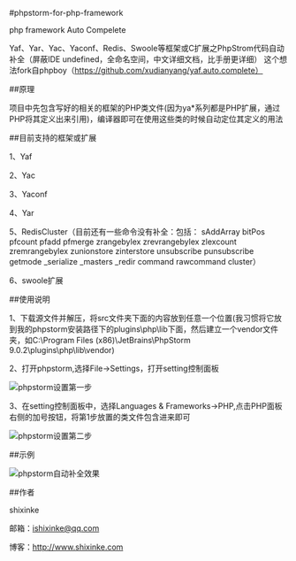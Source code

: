 #phpstorm-for-php-framework

php framework Auto Compelete

Yaf、Yar、Yac、Yaconf、Redis、Swoole等框架或C扩展之PhpStrom代码自动补全（屏蔽IDE undefined，全命名空间，中文详细文档，比手册更详细）
这个想法fork自phpboy（https://github.com/xudianyang/yaf.auto.complete）

##原理

项目中先包含写好的相关的框架的PHP类文件(因为ya*系列都是PHP扩展，通过PHP将其定义出来引用)，编译器即可在使用这些类的时候自动定位其定义的用法

##目前支持的框架或扩展

1、Yaf

2、Yac

3、Yaconf

4、Yar

5、RedisCluster（目前还有一些命令没有补全：包括：
sAddArray
bitPos
pfcount
pfadd
pfmerge
zrangebylex
zrevrangebylex
zlexcount
zremrangebylex
zunionstore
zinterstore
unsubscribe
punsubscribe
getmode
_serialize
_masters
_redir
command
rawcommand
cluster）

6、swoole扩展

##使用说明

1、下载源文件并解压，将src文件夹下面的内容放到任意一个位置(我习惯将它放到我的phpstorm安装路径下的plugins\php\lib下面，然后建立一个vendor文件夹，如C:\Program Files (x86)\JetBrains\PhpStorm 9.0.2\plugins\php\lib\vendor)

2、打开phpstorm,选择File->Settings，打开setting控制面板

![phpstorm设置第一步](https://github.com/shixinke/phpstorm-for-php-framework/blob/master/static/images/step1.png)


3、在setting控制面板中，选择Languages & Frameworks->PHP,点击PHP面板右侧的加号按钮，将第1步放置的类文件包含进来即可

![phpstorm设置第二步](https://github.com/shixinke/phpstorm-for-php-framework/blob/master/static/images/step2.png)


##示例

![phpstorm自动补全效果](https://github.com/shixinke/phpstorm-for-php-framework/blob/master/static/images/yaf.auto.complete.png)


##作者

shixinke

邮箱：<ishixinke@qq.com>

博客：<http://www.shixinke.com>
